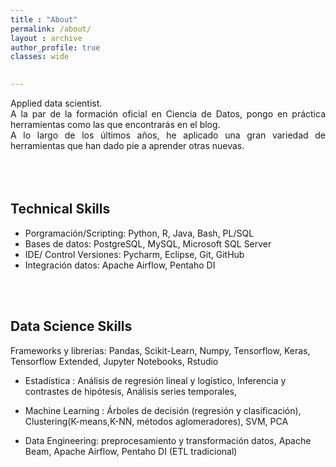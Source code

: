 ```yaml
---
title : "About" 
permalink: /about/
layout : archive
author_profile: true
classes: wide

    
---
```

<div style="text-align: justify">
Applied data scientist.
<br>    
A la par de la formación oficial en Ciencia de Datos, pongo en práctica herramientas como las que encontrarás en el blog.
<br>
A lo largo de los últimos años, he aplicado una gran variedad de herramientas que han dado pie a aprender otras nuevas.

<br>

<br>
</div>
<br/>
<br/>

## Technical Skills
- Porgramación/Scripting: Python, R, Java, Bash, PL/SQL 
- Bases de datos: PostgreSQL, MySQL, Microsoft SQL Server
- IDE/ Control Versiones: Pycharm, Eclipse, Git, GitHub
- Integración datos: Apache Airflow, Pentaho DI

<br/>
<br/>

## Data Science Skills
Frameworks y librerías: Pandas, Scikit-Learn, Numpy,
                        Tensorflow, Keras, Tensorflow Extended,
                        Jupyter Notebooks, Rstudio
- Estadística : Análisis de  regresión lineal y logístico, 
              Inferencia y contrastes de hipótesis,
              Análisis series temporales,
              
- Machine Learning : Árboles de decisión (regresión y clasificación),
                   Clustering(K-means,K-NN, métodos aglomeradores),
                   SVM, PCA
- Data Engineering: preprocesamiento y transformación datos,
                  Apache Beam, Apache Airflow, 
                  Pentaho DI (ETL tradicional)

<br/>
<br/>

